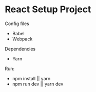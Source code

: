 # React Setup Project

Config files
* Babel
* Webpack

Dependencies
* Yarn

Run:
* npm install || yarn
* npm run dev || yarn dev


